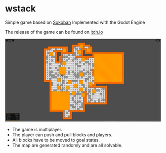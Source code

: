 # wstack
Simple game based on [Sokoban](https://en.wikipedia.org/wiki/Sokoban)
Implemented with the Godot Engine

The release of the game can be found on [itch.io](https://zyka.itch.io/wstack)

![](https://github.com/jacopograndi/wstack/blob/main/wstack_gameplay.png)

* The game is multiplayer.
* The player can push and pull blocks and players.
* All blocks have to be moved to goal states.
* The map are generated randomly and are all solvable.
